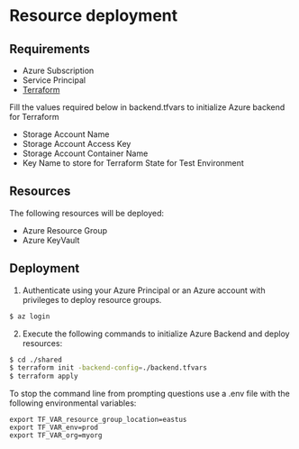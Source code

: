 # Resource deployment

## Requirements

- Azure Subscription
- Service Principal
- [Terraform](https://www.terraform.io/downloads.html)

Fill the values required below in backend.tfvars to initialize Azure backend for Terraform 

- Storage Account Name
- Storage Account Access Key
- Storage Account Container Name
- Key Name to store for Terraform State for Test Environment


## Resources

The following resources will be deployed:
- Azure Resource Group
- Azure KeyVault 

## Deployment

1. Authenticate using your Azure Principal or an Azure account with privileges to deploy resource groups.

``` bash
$ az login
```

2. Execute the following commands to initialize Azure Backend and deploy resources:

``` bash
$ cd ./shared
$ terraform init -backend-config=./backend.tfvars 
$ terraform apply
```

To stop the command line from prompting questions use a .env file with the following environmental variables:

```
export TF_VAR_resource_group_location=eastus
export TF_VAR_env=prod
export TF_VAR_org=myorg
```
